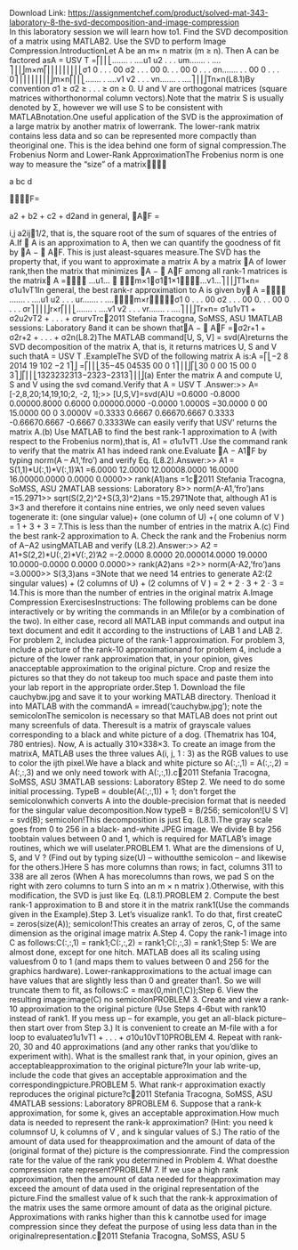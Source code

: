 Download Link: https://assignmentchef.com/product/solved-mat-343-laboratory-8-the-svd-decomposition-and-image-compression
<br>
In this laboratory session we will learn how to1. Find the SVD decomposition of a matrix using MATLAB2. Use the SVD to perform Image Compression.IntroductionLet A be an m× n matrix (m ≥ n). Then A can be factored asA = USV T =⎡⎢⎢⎣……. . .…u1 u2 . . . um……. . .…⎤⎥⎥⎦m×m⎡⎢⎢⎢⎢⎢⎢⎢⎢⎣σ1 0 . . . 00 σ2 . . . 00 0. . . 00 0 . . . σn……. . . 00 0 . . . 0⎤⎥⎥⎥⎥⎥⎥⎥⎥⎦m×n⎡⎢⎢⎣……. . .…v1 v2 . . . vn……. . .…⎤⎥⎥⎦Tn×n(L8.1)By convention σ1 ≥ σ2 ≥ . . . ≥ σn ≥ 0. U and V are orthogonal matrices (square matrices withorthonormal column vectors).Note that the matrix S is usually denoted by Σ, however we will use S to be consistent with MATLABnotation.One useful application of the SVD is the approximation of a large matrix by another matrix of lowerrank. The lower-rank matrix contains less data and so can be represented more compactly than theoriginal one. This is the idea behind one form of signal compression.The Frobenius Norm and Lower-Rank ApproximationThe Frobenius norm is one way to measure the “size” of a matrix&#x8;&#x8;&#x8;&#x8;

a bc d

&#x8;&#x8;&#x8;&#x8;F=

a2 + b2 + c2 + d2and in general, &#x3;A&#x3;F =

i,j a2ij&#xe;1/2, that is, the square root of the sum of squares of the entries of A.If &#xf; A is an approximation to A, then we can quantify the goodness of fit by &#x3;A − &#xf; A&#x3;F. This is just aleast-squares measure.The SVD has the property that, if you want to approximate a matrix A by a matrix &#xf; A of lower rank,then the matrix that minimizes &#x3;A − &#xf; A&#x3;F among all rank-1 matrices is the matrix&#xf; A =⎡⎢⎢⎣ …u1… ⎤ ⎥⎥⎦m×1&#x10;σ1&#x11;1×1⎡⎢⎢⎣…v1…⎤⎥⎥⎦T1×n= σ1u1vT1In general, the best rank-r approximation to A is given by&#xf; A =⎡⎢⎢⎣ ……. . .…u1 u2 . . . ur……. . .…⎤⎥⎥⎦m×r⎡⎢⎢⎢⎣σ1 0 . . . 00 σ2 . . . 00 0. . . 00 0 . . . σr⎤⎥⎥⎥⎦r×r⎡⎢⎢⎣……. . .…v1 v2 . . . vr……. . .…⎤⎥⎥⎦Tr×n= σ1u1vT1 + σ2u2vT2 + . . . + σrurvTrc&#x4;2011 Stefania Tracogna, SoMSS, ASU 1MATLAB sessions: Laboratory 8and it can be shown that&#x3;A − &#xf; A&#x3;F =&#x12;σ2r+1 + σ2r+2 + . . . + σ2n(L8.2)The MATLAB command[U, S, V] = svd(A)returns the SVD decomposition of the matrix A, that is, it returns matrices U, S and V such thatA = USV T .ExampleThe SVD of the following matrix A is:A =⎡⎣−2 8 2014 19 102 −2 1⎤⎦ =⎡⎢⎢⎣35−45 04535 00 0 1⎤⎥⎥⎦⎡⎣30 0 00 15 00 0 3⎤⎦⎡⎢⎢⎣1323232313−2323−2313⎤⎥⎥⎦(a) Enter the matrix A and compute U, S and V using the svd comand.Verify that A = USV T .Answer:&gt;&gt; A=[-2,8,20;14,19,10;2, -2, 1];&gt;&gt; [U,S,V]=svd(A)U =0.6000 -0.8000 0.00000.8000 0.6000 0.00000.0000 -0.0000 1.0000S =30.0000 0 00 15.0000 00 0 3.0000V =0.3333 0.6667 0.66670.6667 0.3333 -0.66670.6667 -0.6667 0.3333We can easily verify that U*S*V’ returns the matrix A.(b) Use MATLAB to find the best rank-1 approximation to A (with respect to the Frobenius norm),that is, A1 = σ1u1vT1 .Use the command rank to verify that the matrix A1 has indeed rank one.Evaluate &#x3;A − A1&#x3;F by typing norm(A – A1,’fro’) and verify Eq. (L8.2).Answer:&gt;&gt; A1 = S(1,1)*U(:,1)*V(:,1)’A1 =6.0000 12.0000 12.00008.0000 16.0000 16.00000.0000 0.0000 0.0000&gt;&gt; rank(A1)ans =1c&#x4;2011 Stefania Tracogna, SoMSS, ASU 2MATLAB sessions: Laboratory 8&gt;&gt; norm(A-A1,’fro’)ans =15.2971&gt;&gt; sqrt(S(2,2)^2+S(3,3)^2)ans =15.2971Note that, although A1 is 3×3 and therefore it contains nine entries, we only need seven values togenerate it: (one singular value)+ (one column of U) +( one column of V ) = 1 + 3 + 3 = 7.This is less than the number of entries in the matrix A.(c) Find the best rank-2 approximation to A. Check the rank and the Frobenius norm of A−A2 usingMATLAB and verify (L8.2).Answer:&gt;&gt; A2 = A1+S(2,2)*U(:,2)*V(:,2)’A2 =-2.0000 8.0000 20.000014.0000 19.0000 10.0000-0.0000 0.0000 0.0000&gt;&gt; rank(A2)ans =2&gt;&gt; norm(A-A2,’fro’)ans =3.0000&gt;&gt; S(3,3)ans =3Note that we need 14 entries to generate A2:(2 singular values) + (2 columns of U) + (2 columns of V ) = 2 + 2 · 3 + 2 · 3 = 14.This is more than the number of entries in the original matrix A.Image Compression ExercisesInstructions: The following problems can be done interactively or by writing the commands in an Mfile(or by a combination of the two). In either case, record all MATLAB input commands and output ina text document and edit it according to the instructions of LAB 1 and LAB 2. For problem 2, includea picture of the rank-1 approximation. For problem 3, include a picture of the rank-10 approximationand for problem 4, include a picture of the lower rank approximation that, in your opinion, gives anacceptable approximation to the original picture. Crop and resize the pictures so that they do not takeup too much space and paste them into your lab report in the appropriate order.Step 1. Download the file cauchybw.jpg and save it to your working MATLAB directory. Thenload it into MATLAB with the commandA = imread(’cauchybw.jpg’); note the semicolonThe semicolon is necessary so that MATLAB does not print out many screenfuls of data. Theresult is a matrix of grayscale values corresponding to a black and white picture of a dog. (Thematrix has 104, 780 entries). Now, A is actually 310×338×3. To create an image from the matrixA, MATLAB uses the three values A(i, j, 1 : 3) as the RGB values to use to color the ijth pixel.We have a black and white picture so A(:,:,1) = A(:,:,2) = A(:,:,3) and we only need towork with A(:,:,1).c&#x4;2011 Stefania Tracogna, SoMSS, ASU 3MATLAB sessions: Laboratory 8Step 2. We need to do some initial processing. TypeB = double(A(:,:,1)) + 1; don’t forget the semicolonwhich converts A into the double-precision format that is needed for the singular value decomposition.Now typeB = B/256; semicolon![U S V] = svd(B); semicolon!This decomposition is just Eq. (L8.1).The gray scale goes from 0 to 256 in a black- and-white JPEG image. We divide B by 256 toobtain values between 0 and 1, which is required for MATLAB’s image routines, which we will uselater.PROBLEM 1. What are the dimensions of U, S, and V ? (Find out by typing size(U) – withoutthe semicolon – and likewise for the others.)Here S has more columns than rows; in fact, columns 311 to 338 are all zeros (When A has morecolumns than rows, we pad S on the right with zero columns to turn S into an m × n matrix ).Otherwise, with this modification, the SVD is just like Eq. (L8.1).PROBLEM 2. Compute the best rank-1 approximation to B and store it in the matrix rank1(Use the commands given in the Example).Step 3. Let’s visualize rank1. To do that, first createC = zeros(size(A)); semicolon!This creates an array of zeros, C, of the same dimension as the original image matrix A.Step 4. Copy the rank-1 image into C as follows:C(:,:,1) = rank1;C(:,:,2) = rank1;C(:,:,3) = rank1;Step 5: We are almost done, except for one hitch. MATLAB does all its scaling using valuesfrom 0 to 1 (and maps them to values between 0 and 256 for the graphics hardware). Lower-rankapproximations to the actual image can have values that are slightly less than 0 and greater than1. So we will truncate them to fit, as follows:C = max(0,min(1,C));Step 6. View the resulting image:image(C) no semicolonPROBLEM 3. Create and view a rank-10 approximation to the original picture (Use Steps 4-6but with rank10 instead of rank1. If you mess up – for example, you get an all-black picture– then start over from Step 3.) It is convenient to create an M-file with a for loop to evaluateσ1u1vT1 + . . . + σ10u10vT10PROBLEM 4. Repeat with rank-20, 30 and 40 approximations (and any other ranks that you’dlike to experiment with). What is the smallest rank that, in your opinion, gives an acceptableapproximation to the original picture?In your lab write-up, include the code that gives an acceptable approximation and the correspondingpicture.PROBLEM 5. What rank-r approximation exactly reproduces the original picture?c&#x4;2011 Stefania Tracogna, SoMSS, ASU 4MATLAB sessions: Laboratory 8PROBLEM 6. Suppose that a rank-k approximation, for some k, gives an acceptable approximation.How much data is needed to represent the rank-k approximation? (Hint: you need k columnsof U, k columns of V , and k singular values of S.) The ratio of the amount of data used for theapproximation and the amount of data of the (original format of the) picture is the compressionrate. Find the compression rate for the value of the rank you determined in Problem 4. What doesthe compression rate represent?PROBLEM 7. If we use a high rank approximation, then the amount of data needed for theapproximation may exceed the amount of data used in the original representation of the picture.Find the smallest value of k such that the rank-k approximation of the matrix uses the same ormore amount of data as the original picture. Approximations with ranks higher than this k cannotbe used for image compression since they defeat the purpose of using less data than in the originalrepresentation.c&#x4;2011 Stefania Tracogna, SoMSS, ASU 5